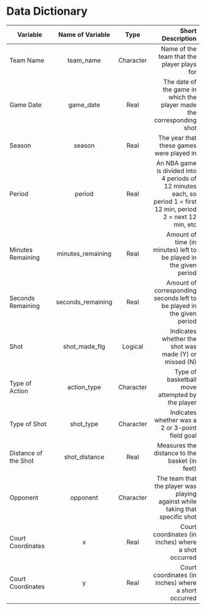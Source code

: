 Data Dictionary
================

<table>
<colgroup>
<col width="31%" />
<col width="25%" />
<col width="16%" />
<col width="27%" />
</colgroup>
<thead>
<tr class="header">
<th>Variable</th>
<th align="center">Name of Variable</th>
<th align="center">Type</th>
<th align="right">Short Description</th>
</tr>
</thead>
<tbody>
<tr class="odd">
<td>Team Name</td>
<td align="center">team_name</td>
<td align="center">Character</td>
<td align="right">Name of the team that the player plays for</td>
</tr>
<tr class="even">
<td>Game Date</td>
<td align="center">game_date</td>
<td align="center">Real</td>
<td align="right">The date of the game in which the player made the corresponding shot</td>
</tr>
<tr class="odd">
<td>Season</td>
<td align="center">season</td>
<td align="center">Real</td>
<td align="right">The year that these games were played in</td>
</tr>
<tr class="even">
<td>Period</td>
<td align="center">period</td>
<td align="center">Real</td>
<td align="right">An NBA game is divided into 4 periods of 12 minutes each, so period 1 = first 12 min, period 2 = next 12 min, etc</td>
</tr>
<tr class="odd">
<td>Minutes Remaining</td>
<td align="center">minutes_remaining</td>
<td align="center">Real</td>
<td align="right">Amount of time (in minutes) left to be played in the given period</td>
</tr>
<tr class="even">
<td>Seconds Remaining</td>
<td align="center">seconds_remaining</td>
<td align="center">Real</td>
<td align="right">Amount of corresponding seconds left to be played in the given period</td>
</tr>
<tr class="odd">
<td>Shot</td>
<td align="center">shot_made_flg</td>
<td align="center">Logical</td>
<td align="right">Indicates whether the shot was made (Y) or missed (N)</td>
</tr>
<tr class="even">
<td>Type of Action</td>
<td align="center">action_type</td>
<td align="center">Character</td>
<td align="right">Type of basketball move attempted by the player</td>
</tr>
<tr class="odd">
<td>Type of Shot</td>
<td align="center">shot_type</td>
<td align="center">Character</td>
<td align="right">Indicates whether was a 2 or 3-point field goal</td>
</tr>
<tr class="even">
<td>Distance of the Shot</td>
<td align="center">shot_distance</td>
<td align="center">Real</td>
<td align="right">Measures the distance to the basket (in feet)</td>
</tr>
<tr class="odd">
<td>Opponent</td>
<td align="center">opponent</td>
<td align="center">Character</td>
<td align="right">The team that the player was playing against while taking that specific shot</td>
</tr>
<tr class="even">
<td>Court Coordinates</td>
<td align="center">x</td>
<td align="center">Real</td>
<td align="right">Court coordinates (in inches) where a shot occurred</td>
</tr>
<tr class="odd">
<td>Court Coordinates</td>
<td align="center">y</td>
<td align="center">Real</td>
<td align="right">Court coordinates (in inches) where a short occurred</td>
</tr>
</tbody>
</table>
